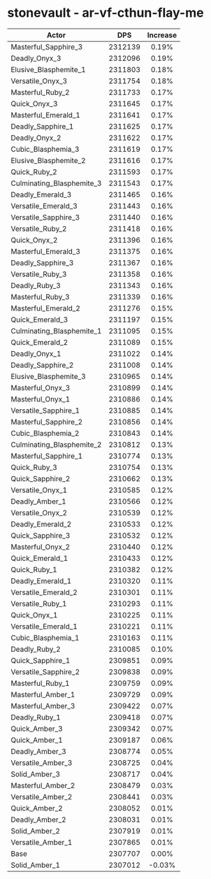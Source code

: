 # stonevault - ar-vf-cthun-flay-me
| Actor | DPS | Increase |
|---|:---:|:---:|
|Masterful_Sapphire_3|2312139|0.19%|
|Deadly_Onyx_3|2312096|0.19%|
|Elusive_Blasphemite_1|2311803|0.18%|
|Versatile_Onyx_3|2311754|0.18%|
|Masterful_Ruby_2|2311733|0.17%|
|Quick_Onyx_3|2311645|0.17%|
|Masterful_Emerald_1|2311641|0.17%|
|Deadly_Sapphire_1|2311625|0.17%|
|Deadly_Onyx_2|2311622|0.17%|
|Cubic_Blasphemia_3|2311619|0.17%|
|Elusive_Blasphemite_2|2311616|0.17%|
|Quick_Ruby_2|2311593|0.17%|
|Culminating_Blasphemite_3|2311543|0.17%|
|Deadly_Emerald_3|2311465|0.16%|
|Versatile_Emerald_3|2311443|0.16%|
|Versatile_Sapphire_3|2311440|0.16%|
|Versatile_Ruby_2|2311418|0.16%|
|Quick_Onyx_2|2311396|0.16%|
|Masterful_Emerald_3|2311375|0.16%|
|Deadly_Sapphire_3|2311367|0.16%|
|Versatile_Ruby_3|2311358|0.16%|
|Deadly_Ruby_3|2311343|0.16%|
|Masterful_Ruby_3|2311339|0.16%|
|Masterful_Emerald_2|2311276|0.15%|
|Quick_Emerald_3|2311197|0.15%|
|Culminating_Blasphemite_1|2311095|0.15%|
|Quick_Emerald_2|2311089|0.15%|
|Deadly_Onyx_1|2311022|0.14%|
|Deadly_Sapphire_2|2311008|0.14%|
|Elusive_Blasphemite_3|2310965|0.14%|
|Masterful_Onyx_3|2310899|0.14%|
|Masterful_Onyx_1|2310886|0.14%|
|Versatile_Sapphire_1|2310885|0.14%|
|Masterful_Sapphire_2|2310856|0.14%|
|Cubic_Blasphemia_2|2310843|0.14%|
|Culminating_Blasphemite_2|2310812|0.13%|
|Masterful_Sapphire_1|2310774|0.13%|
|Quick_Ruby_3|2310754|0.13%|
|Quick_Sapphire_2|2310662|0.13%|
|Versatile_Onyx_1|2310585|0.12%|
|Deadly_Amber_1|2310566|0.12%|
|Versatile_Onyx_2|2310539|0.12%|
|Deadly_Emerald_2|2310533|0.12%|
|Quick_Sapphire_3|2310532|0.12%|
|Masterful_Onyx_2|2310440|0.12%|
|Quick_Emerald_1|2310433|0.12%|
|Quick_Ruby_1|2310382|0.12%|
|Deadly_Emerald_1|2310320|0.11%|
|Versatile_Emerald_2|2310301|0.11%|
|Versatile_Ruby_1|2310293|0.11%|
|Quick_Onyx_1|2310225|0.11%|
|Versatile_Emerald_1|2310221|0.11%|
|Cubic_Blasphemia_1|2310163|0.11%|
|Deadly_Ruby_2|2310085|0.10%|
|Quick_Sapphire_1|2309851|0.09%|
|Versatile_Sapphire_2|2309838|0.09%|
|Masterful_Ruby_1|2309759|0.09%|
|Masterful_Amber_1|2309729|0.09%|
|Masterful_Amber_3|2309422|0.07%|
|Deadly_Ruby_1|2309418|0.07%|
|Quick_Amber_3|2309342|0.07%|
|Quick_Amber_1|2309187|0.06%|
|Deadly_Amber_3|2308774|0.05%|
|Versatile_Amber_3|2308725|0.04%|
|Solid_Amber_3|2308717|0.04%|
|Masterful_Amber_2|2308479|0.03%|
|Versatile_Amber_2|2308441|0.03%|
|Quick_Amber_2|2308052|0.01%|
|Deadly_Amber_2|2308031|0.01%|
|Solid_Amber_2|2307919|0.01%|
|Versatile_Amber_1|2307865|0.01%|
|Base|2307707|0.00%|
|Solid_Amber_1|2307012|-0.03%|
